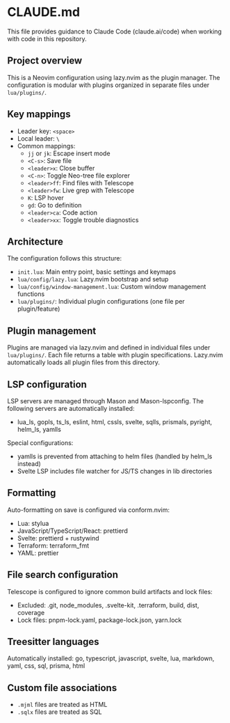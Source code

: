 # CLAUDE.md

This file provides guidance to Claude Code (claude.ai/code) when working with code in this repository.

## Project overview

This is a Neovim configuration using lazy.nvim as the plugin manager. The configuration is modular with plugins organized in separate files under `lua/plugins/`.

## Key mappings

- Leader key: `<space>`
- Local leader: `\`
- Common mappings:
  - `jj` or `jk`: Escape insert mode
  - `<C-s>`: Save file
  - `<leader>x`: Close buffer
  - `<C-n>`: Toggle Neo-tree file explorer
  - `<leader>ff`: Find files with Telescope
  - `<leader>fw`: Live grep with Telescope
  - `K`: LSP hover
  - `gd`: Go to definition
  - `<leader>ca`: Code action
  - `<leader>xx`: Toggle trouble diagnostics

## Architecture

The configuration follows this structure:
- `init.lua`: Main entry point, basic settings and keymaps
- `lua/config/lazy.lua`: Lazy.nvim bootstrap and setup
- `lua/config/window-management.lua`: Custom window management functions
- `lua/plugins/`: Individual plugin configurations (one file per plugin/feature)

## Plugin management

Plugins are managed via lazy.nvim and defined in individual files under `lua/plugins/`. Each file returns a table with plugin specifications. Lazy.nvim automatically loads all plugin files from this directory.

## LSP configuration

LSP servers are managed through Mason and Mason-lspconfig. The following servers are automatically installed:
- lua_ls, gopls, ts_ls, eslint, html, cssls, svelte, sqlls, prismals, pyright, helm_ls, yamlls

Special configurations:
- yamlls is prevented from attaching to helm files (handled by helm_ls instead)
- Svelte LSP includes file watcher for JS/TS changes in lib directories

## Formatting

Auto-formatting on save is configured via conform.nvim:
- Lua: stylua
- JavaScript/TypeScript/React: prettierd
- Svelte: prettierd + rustywind
- Terraform: terraform_fmt
- YAML: prettier

## File search configuration

Telescope is configured to ignore common build artifacts and lock files:
- Excluded: .git, node_modules, .svelte-kit, .terraform, build, dist, coverage
- Lock files: pnpm-lock.yaml, package-lock.json, yarn.lock

## Treesitter languages

Automatically installed: go, typescript, javascript, svelte, lua, markdown, yaml, css, sql, prisma, html

## Custom file associations

- `.mjml` files are treated as HTML
- `.sqlx` files are treated as SQL